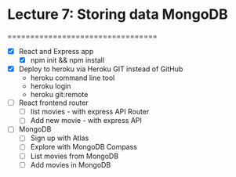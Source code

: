 # Lecture 7: Storing data MongoDB
=================================

* [x] React and Express app
    * [x] npm init && npm install
* [x] Deploy to heroku via Heroku GIT instead of GitHub
    * heroku command line tool
    * heroku login
    * heroku git:remote
* [ ] React frontend router
    * [ ] list movies - with express API Router
    * [ ] Add new movie - with express API
* [ ] MongoDB
    * [ ] Sign up with Atlas
    * [ ] Explore with MongoDB Compass
    * [ ] List movies from MongoDB
    * [ ] Add movies in MongoDB
